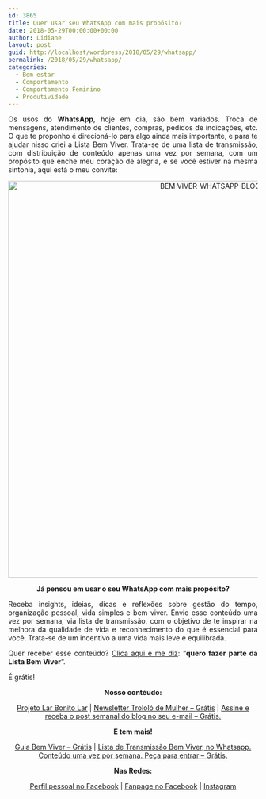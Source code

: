 ```yaml
---
id: 3865
title: Quer usar seu WhatsApp com mais propósito?
date: 2018-05-29T00:00:00+00:00
author: Lidiane
layout: post
guid: http://localhost/wordpress/2018/05/29/whatsapp/
permalink: /2018/05/29/whatsapp/
categories:
  - Bem-estar
  - Comportamento
  - Comportamento Feminino
  - Produtividade
---
```

<p align="justify">
  Os usos do <strong>WhatsApp</strong>, hoje em dia, são bem variados. Troca de mensagens, atendimento de clientes, compras, pedidos de indicações, etc. O que te proponho é direcioná-lo para algo ainda mais importante, e para te ajudar nisso criei a Lista Bem Viver. Trata-se de uma lista de transmissão, com distribuição de conteúdo apenas uma vez por semana, com um propósito que enche meu coração de alegria, e se você estiver na mesma sintonia, aqui está o meu convite:
</p>

<p align="center">
  <img class="alignnone size-full wp-image-14633" src="http://www.trololodemulher.com.br/blog/wp-content/uploads/2018/05/BEM-VIVER-WHATSAPP-BLOG.jpg" alt="BEM VIVER-WHATSAPP-BLOG" width="800" height="800" />
</p>

<p align="center">
  <strong>Já pensou em usar o seu WhatsApp com mais propósito?</strong>
</p>

<p align="justify">
  Receba insights, ideias, dicas e reflexões sobre gestão do tempo, organização pessoal, vida simples e bem viver. Envio esse conteúdo uma vez por semana, via lista de transmissão, com o objetivo de te inspirar na melhora da qualidade de vida e reconhecimento do que é essencial para você. Trata-se de um incentivo a uma vida mais leve e equilibrada.
</p>

<p align="justify">
  Quer receber esse conteúdo? <a href="https://api.whatsapp.com/send?1=pt_BR&phone=5581995307307" target="_blank">Clica aqui e me diz</a>: &#8220;<strong>quero fazer parte da Lista Bem Viver</strong>&#8220;.
</p>

<p align="justify">
  É grátis!
</p>

<p align="center">
  <strong>Nosso contéudo:</strong>
</p>

<p align="center">
  <a href="http://www.trololodemulher.com.br/projeto-lar-bonito-lar/" target="_blank">Projeto Lar Bonito Lar</a> | <a href="http://www.trololodemulher.com.br/2018/02/28/newsletter/" target="_blank">Newsletter Trololó de Mulher – Grátis</a> | <a href="https://feedburner.google.com/fb/a/mailverify?uri=blogBichaFemea&loc=en_US" target="_blank">Assine e receba o post semanal do blog no seu e-mail – Grátis.</a>
</p>

<p align="center">
  <strong>E tem mais!</strong>
</p>

<p align="center">
  <a href="http://www.trololodemulher.com.br/2018/03/09/bem-viver/" target="_blank">Guia Bem Viver – Grátis</a> | <a href="https://api.whatsapp.com/send?1=pt_BR&phone=5581995307307" target="_blank">Lista de Transmissão Bem Viver, no Whatsapp. Conteúdo uma vez por semana. Peça para entrar – Grátis.</a>
</p>

<p align="center">
  <strong>Nas Redes:</strong>
</p>

<p align="center">
  <a href="https://www.facebook.com/lidiane.vasconcelos.94" target="_blank">Perfil pessoal no Facebook</a> | <a href="https://www.facebook.com/TrololoMulher/" target="_blank">Fanpage no Facebook</a> | <a href="https://www.instagram.com/trololodemulher/" target="_blank">Instagram</a>
</p>